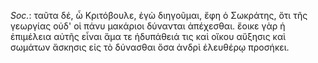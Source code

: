 

*Soc.*: ταῦτα δέ, ὦ Κριτόβουλε, ἐγὼ διηγοῦμαι, ἔφη ὁ Σωκράτης, ὅτι τῆς γεωργίας οὐδ' οἱ πάνυ μακάριοι δύνανται ἀπέχεσθαι. ἔοικε γὰρ ἡ ἐπιμέλεια αὐτῆς εἶναι ἅμα τε ἡδυπάθειά τις καὶ οἴκου αὔξησις καὶ σωμάτων ἄσκησις εἰς τὸ δύνασθαι ὅσα ἀνδρὶ ἐλευθέρῳ προσήκει.